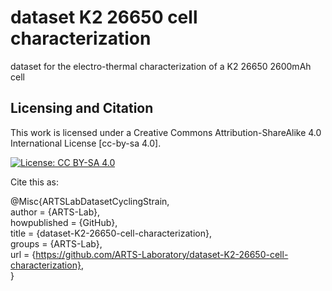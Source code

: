 # dataset K2 26650 cell characterization
dataset for the electro-thermal characterization of a K2 26650 2600mAh cell

## Licensing and Citation

This work is licensed under a Creative Commons Attribution-ShareAlike 4.0 International License [cc-by-sa 4.0].

[![License: CC BY-SA 4.0](https://img.shields.io/badge/License-CC_BY--SA_4.0-lightgrey.svg)](https://creativecommons.org/licenses/by-sa/4.0/)


Cite this as: 

@Misc{ARTSLabDatasetCyclingStrain,    
  author = {ARTS-Lab},  
  howpublished = {GitHub},  
  title  = {dataset-K2-26650-cell-characterization},    
  groups = {ARTS-Lab},    
  url    = {https://github.com/ARTS-Laboratory/dataset-K2-26650-cell-characterization},   
}
